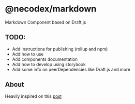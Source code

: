 # @necodex/markdown

Markdown Component based on Draft.js

## TODO:

- Add instructions for publishing (rollup and npm)
- Add how to use
- Add components documentation
- Add how to develop using storybook
- Add some info on peerDependencies like Draft.js and more

## About

Heavily inspired on this [post](https://dev.to/alexeagleson/how-to-create-and-publish-a-react-component-library-2oe)